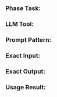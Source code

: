 ### Phase Task:


### LLM Tool:


### Prompt Pattern:


### Exact Input:


### Exact Output:


### Usage Result:
